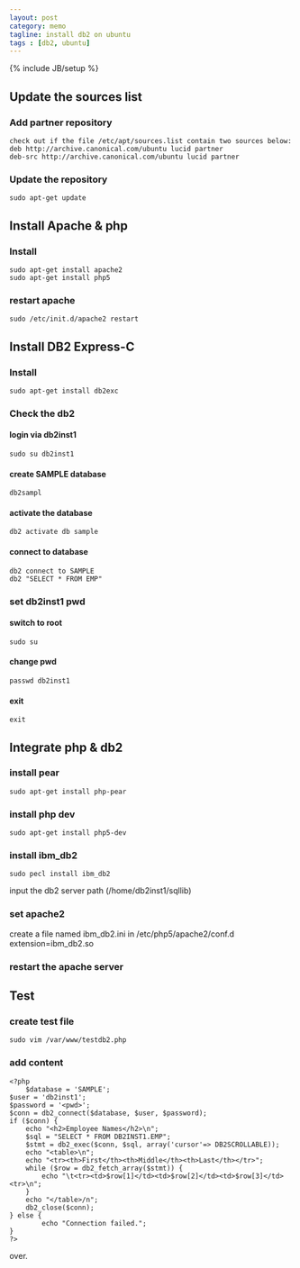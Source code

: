 ```yaml
---
layout: post
category: memo
tagline: install db2 on ubuntu
tags : [db2, ubuntu]
---
```

{% include JB/setup %}

## Update the sources list
### Add partner repository
    check out if the file /etc/apt/sources.list contain two sources below:
    deb http://archive.canonical.com/ubuntu lucid partner
    deb-src http://archive.canonical.com/ubuntu lucid partner
### Update the repository
    sudo apt-get update
## Install Apache & php
### Install
    sudo apt-get install apache2
    sudo apt-get install php5
### restart apache
    sudo /etc/init.d/apache2 restart
## Install DB2 Express-C
### Install
    sudo apt-get install db2exc
### Check the db2
#### login via db2inst1
    sudo su db2inst1
#### create SAMPLE database
    db2sampl
#### activate the database
    db2 activate db sample
#### connect to database
    db2 connect to SAMPLE
    db2 "SELECT * FROM EMP"
### set db2inst1 pwd
#### switch to root
    sudo su
#### change pwd
    passwd db2inst1
#### exit
    exit
## Integrate php & db2
### install pear
    sudo apt-get install php-pear
### install php dev
    sudo apt-get install php5-dev
### install ibm_db2
    sudo pecl install ibm_db2
input the db2 server path (/home/db2inst1/sqllib)
### set apache2
create a file named ibm_db2.ini in /etc/php5/apache2/conf.d
    extension=ibm_db2.so
### restart the apache server
## Test
### create test file
    sudo vim /var/www/testdb2.php
### add content
    <?php
        $database = 'SAMPLE';
	$user = 'db2inst1';
	$password = '<pwd>';
	$conn = db2_connect($database, $user, $password);
	if ($conn) {
	    echo "<h2>Employee Names</h2>\n";
	    $sql = "SELECT * FROM DB2INST1.EMP";
	    $stmt = db2_exec($conn, $sql, array('cursor'=> DB2SCROLLABLE));
	    echo "<table>\n";
	    echo "<tr><th>First</th><th>Middle</th><th>Last</th></tr>";
	    while ($row = db2_fetch_array($stmt)) {
	        echo "\t<tr><td>$row[1]</td><td>$row[2]</td><td>$row[3]</td><tr>\n";
	    }
	    echo "</table>/n";
	    db2_close($conn);
	} else {
            echo "Connection failed.";
	}
    ?>
over.
